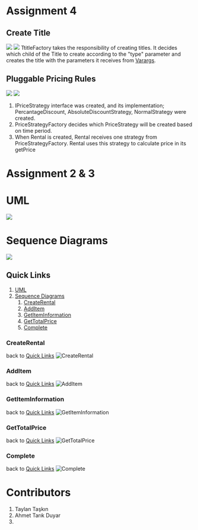 # Assignment 4
## Create Title
![](./UML_ClassDiagram_CreateTitle.jpg)
![](./UML_SequenceDiagram_CreateTitle.jpg)
TtitleFactory takes the responsibility of creating titles. It decides which child of the Title to create according to the "type" parameter and creates the title with the parameters it receives from [Varargs](https://docs.oracle.com/javase/8/docs/technotes/guides/language/varargs.html).

## Pluggable Pricing Rules
![](./UML_ClassDiagram_PluggablePricingRules.jpg)
![](./UML_SequenceDiagram_PluggablePricingRules.jpg)
1. IPriceStrategy interface was created, and its implementation; PercantageDiscount, AbsoluteDiscountStrategy, NormalStrategy were created.
2. PriceStrategyFactory decides which PriceStrategy will be created based on time period.
3. When Rental is created, Rental receives one strategy from PriceStrategyFactory. Rental uses this strategy to calculate price in its getPrice

# Assignment 2 & 3
# UML
![](./UML.jpg)
# Sequence Diagrams
![](./UML_SequenceDiagram.jpg)

## Quick Links
1. [UML](#uml)
1. [Sequence Diagrams](#sequence-diagrams)
    1. [CreateRental](#createrental) 
    1. [AddItem](#additem)
    1. [GetItemInformation](#getiteminformation)
    1. [GetTotalPrice](#gettotalprice)
    1. [Complete](#complete)
### CreateRental
back to [Quick Links](#quick-links)
![CreateRental](./UML_SequenceDiagram_CreateRental.jpg)

### AddItem
back to [Quick Links](#quick-links)
![AddItem](./UML_SequenceDiagram_AddItem.jpg)

### GetItemInformation
back to [Quick Links](#quick-links)
![GetItemInformation](./UML_SequenceDiagram_GetItemInformation.jpg)

### GetTotalPrice
back to [Quick Links](#quick-links)
![GetTotalPrice](./UML_SequenceDiagram_GetTotalPrice.jpg)

### Complete
back to [Quick Links](#quick-links)
![Complete](./UML_SequenceDiagram_Complete.jpg)

# Contributors
1. Taylan Taşkın
2. Ahmet Tarık Duyar
3. 

   
